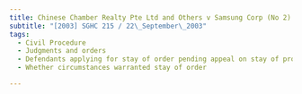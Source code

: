 ```yaml
---
title: Chinese Chamber Realty Pte Ltd and Others v Samsung Corp (No 2)
subtitle: "[2003] SGHC 215 / 22\_September\_2003"
tags:
  - Civil Procedure
  - Judgments and orders
  - Defendants applying for stay of order pending appeal on stay of proceedings
  - Whether circumstances warranted stay of order

---
```


